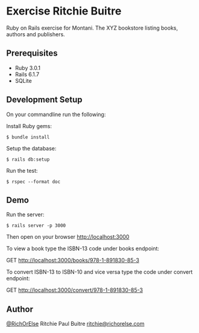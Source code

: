 # Exercise Ritchie Buitre

Ruby on Rails exercise for Montani.
The XYZ bookstore listing books, authors and publishers.

## Prerequisites

* Ruby 3.0.1
* Rails 6.1.7
* SQLite

## Development Setup

On your commandline run the following:

Install Ruby gems:

    $ bundle install

Setup the database:

    $ rails db:setup

Run the test:

    $ rspec --format doc

## Demo

Run the server:

    $ rails server -p 3000

Then open on your browser [http://localhost:3000](http://localhost:3000)

To view a book type the ISBN-13 code under books endpoint:

GET [http://localhost:3000/books/978-1-891830-85-3](http://localhost:3000/books/978-1-891830-85-3)

To convert ISBN-13 to ISBN-10 and vice versa type the code under convert endpoint: 

GET [http://localhost:3000/convert/978-1-891830-85-3](http://localhost:3000/convert/978-1-891830-85-3)

## Author

[@RichOrElse](github.com/richorelse) Ritchie Paul Buitre <ritchie@richorelse.com>
